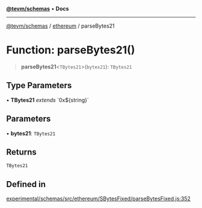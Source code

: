 [**@tevm/schemas**](../../README.md) • **Docs**

***

[@tevm/schemas](../../modules.md) / [ethereum](../README.md) / parseBytes21

# Function: parseBytes21()

> **parseBytes21**\<`TBytes21`\>(`bytes21`): `TBytes21`

## Type Parameters

• **TBytes21** *extends* \`0x$\{string\}\`

## Parameters

• **bytes21**: `TBytes21`

## Returns

`TBytes21`

## Defined in

[experimental/schemas/src/ethereum/SBytesFixed/parseBytesFixed.js:352](https://github.com/evmts/tevm-monorepo/blob/main/experimental/schemas/src/ethereum/SBytesFixed/parseBytesFixed.js#L352)

